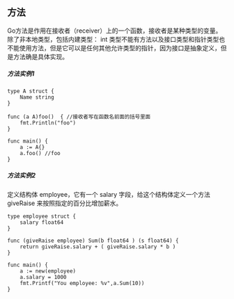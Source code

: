 ## 方法
Go方法是作用在接收者（receiver）上的一个函数，接收者是某种类型的变量。除了非本地类型，包括内建类型： int 类型不能有方法以及接口类型和指针类型也不能使用方法，但是它可以是任何其他允许类型的指针，因为接口是抽象定义，但是方法确是具体实现。
##### 方法实例1
```
type A struct {
	Name string
}
 
func (a A)foo()  { //接收者写在函数名前面的括号里面
	fmt.Println("foo")
}
 
func main() {
	a := A{}
	a.foo() //foo
}
```
##### 方法实例2
定义结构体 employee，它有一个 salary 字段，给这个结构体定义一个方法 giveRaise 来按照指定的百分比增加薪水。
```
type employee struct {
	salary float64
}

func (giveRaise employee) Sum(b float64 ) (s float64) {
	return giveRaise.salary + ( giveRaise.salary * b )
}

func main() {
	a := new(employee)
	a.salary = 1000
	fmt.Printf("You employee: %v",a.Sum(10))
}
```
